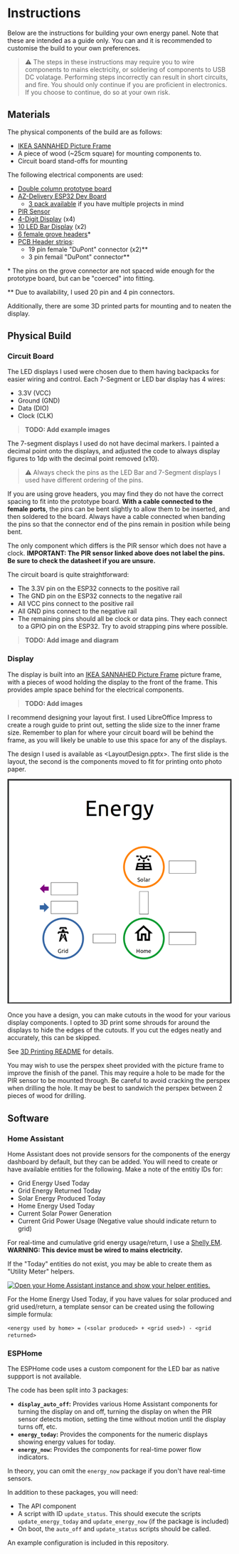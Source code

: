# Instructions

Below are the instructions for building your own energy panel. Note that these are intended as a guide only. You can and it is recommended to customise the build to your own preferences.

> :warning: The steps in these instructions may require you to wire components to mains electricity, or soldering of components to USB DC volatage. Performing steps incorrectly can result in short circuits, and fire. You should only continue if you are proficient in electronics. If you choose to continue, do so at your own risk.

## Materials

The physical components of the build are as follows:

- [IKEA SANNAHED Picture Frame](https://www.ikea.com/gb/en/p/sannahed-frame-black-60459118/)
- A piece of wood (~25cm square) for mounting components to.
- Circuit board stand-offs for mounting

The following electrical components are used:

- [Double column prototype board](https://www.amazon.co.uk/gp/product/B07YSCGBL7)
- [AZ-Delivery ESP32 Dev Board](https://www.amazon.co.uk/AZDelivery-NodeMcu-CP2102-Development-including/dp/B071P98VTG)
  - [3 pack available](https://www.amazon.co.uk/AZDelivery-NodeMcu-CP2102-Development-including/dp/B074RGW2VQ) if you have multiple projects in mind
- [PIR Sensor](https://thepihut.com/products/breadboard-friendly-mini-pir-motion-sensor-with-3-pin-header)
- [4-Digit Display](https://thepihut.com/products/grove-4-digit-display) (x4)
- [10 LED Bar Display](https://thepihut.com/products/grove-led-bar-v2-0) (x2)
- [6 female grove headers](https://thepihut.com/products/grove-female-header-dip-4p-2-0mm-10-pack)\*
- [PCB Header strips](https://www.amazon.co.uk/gp/product/B07Q1XBGFB):
  - 19 pin female "DuPont" connector (x2)\*\*
  - 3 pin femail "DuPont" connector\*\*

\* The pins on the grove connector are not spaced wide enough for the prototype board, but can be "coerced" into fitting.

\*\* Due to availability, I used 20 pin and 4 pin connectors.

Additionally, there are some 3D printed parts for mounting and to neaten the display.

## Physical Build

### Circuit Board

The LED displays I used were chosen due to them having backpacks for easier wiring and control. Each 7-Segment or LED bar display has 4 wires:

- 3.3V (VCC)
- Ground (GND)
- Data (DIO)
- Clock (CLK)

> **TODO: Add example images**

The 7-segment displays I used do not have decimal markers. I painted a decimal point onto the displays, and adjusted the code to always display figures to 1dp with the decimal point removed (x10).

> :warning: Always check the pins as the LED Bar and 7-Segment displays I used have different ordering of the pins.

If you are using grove headers, you may find they do not have the correct spacing to fit into the prototype board. **With a cable connected to the female ports**, the pins can be bent slightly to allow them to be inserted, and then soldered to the board. Always have a cable connected when banding the pins so that the connector end of the pins remain in position while being bent.

The only component which differs is the PIR sensor which does not have a clock. **IMPORTANT: The PIR sensor linked above does not label the pins. Be sure to check the datasheet if you are unsure.**

The circuit board is quite straightforward:

- The 3.3V pin on the ESP32 connects to the positive rail
- The GND pin on the ESP32 connects to the negative rail
- All VCC pins connect to the positive rail
- All GND pins connect to the negative rail
- The remaining pins should all be clock or data pins. They each connect to a GPIO pin on the ESP32. Try to avoid strapping pins where possible.

> **TODO: Add image and diagram**

### Display

The display is built into an [IKEA SANNAHED Picture Frame](https://www.ikea.com/gb/en/p/sannahed-frame-black-60459118/) picture frame, with a pieces of wood holding the display to the front of the frame. This provides ample space behind for the electrical components.

> **TODO: Add images**

I recommend designing your layout first. I used LibreOffice Impress to create a rough guide to print out, setting the slide size to the inner frame size. Remember to plan for where your circuit board will be behind the frame, as you will likely be unable to use this space for any of the displays.

The design I used is available as <LayoutDesign.pptx>. The first slide is the layout, the second is the components moved to fit for printing onto photo paper.

![Layout Design](./media/LayoutDesign.png)

Once you have a design, you can make cutouts in the wood for your various display components. I opted to 3D print some shrouds for around the displays to hide the edges of the cutouts. If you cut the edges neatly and accurately, this can be skipped.

See [3D Printing README](./3d_printing/README.md) for details.

You may wish to use the perspex sheet provided with the picture frame to improve the finish of the panel. This may require a hole to be made for the PIR sensor to be mounted through. Be careful to avoid cracking the perspex when drilling the hole. It may be best to sandwich the perspex between 2 pieces of wood for drilling.

## Software

### Home Assistant

Home Assistant does not provide sensors for the components of the energy dashboard by default, but they can be added. You will need to create or have available entities for the following. Make a note of the entitiy IDs for:

- Grid Energy Used Today
- Grid Energy Returned Today
- Solar Energy Produced Today
- Home Energy Used Today
- Current Solar Power Generation
- Current Grid Power Usage (Negative value should indicate return to grid)

For real-time and cumulative grid energy usage/return, I use a [Shelly EM](https://shellystore.co.uk/product/shelly-em-120a/). **WARNING: This device must be wired to mains electricity.**

If the "Today" entities do not exist, you may be able to create them as "Utility Meter" helpers.

[![Open your Home Assistant instance and show your helper entities.](https://my.home-assistant.io/badges/helpers.svg)](https://my.home-assistant.io/redirect/helpers/)

For the Home Energy Used Today, if you have values for solar produced and grid used/return, a template sensor can be created using the following simple formula:

```text
<energy used by home> = (<solar produced> + <grid used>) - <grid returned>
```

### ESPHome

The ESPHome code uses a custom component for the LED bar as native suppport is not available.

The code has been split into 3 packages:

- **`display_auto_off`:** Provides various Home Assistant components for turning the display on and off, turning the display on when the PIR sensor detects motion, setting the time without motion until the display turns off, etc.
- **`energy_today`:** Provides the components for the numeric displays showing energy values for today.
- **`energy_now`:** Provides the components for real-time power flow indicators.

In theory, you can omit the `energy_now` package if you don't have real-time sensors.

In addition to these packages, you will need:

- The API component
- A script with ID `update_status`. This should execute the scripts `update_energy_today` and `update_energy_now` (if the package is included)
- On boot, the `auto_off` and `update_status` scripts should be called.

An example configuration is included in this repository.
